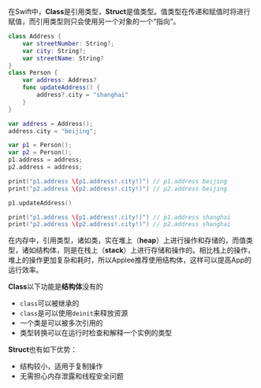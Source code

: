 ​	在Swift中，**Class**是引用类型，**Struct**是值类型。值类型在传递和赋值时将进行赋值，而引用类型则只会使用另一个对象的一个“指向”。

```swift
class Address {
    var streetNumber: String?;
    var city: String?;
    var streetName: String?
}
class Person {
    var address: Address?
    func updateAddress() {
        address?.city = "shanghai"
    }
}

var address = Address();
address.city = "beijing";

var p1 = Person();
var p2 = Person();
p1.address = address;
p2.address = address;

print("p1.address \(p1.address!.city!)") // p1.address beijing
print("p2.address \(p2.address!.city!)") // p2.address beijing

p1.updateAddress()

print("p1.address \(p1.address!.city!)") // p1.address shanghai
print("p2.address \(p2.address!.city!)") // p2.address shanghai
```

在内存中，引用类型，诸如类，实在堆上（**heap**）上进行操作和存储的，而值类型，诸如结构体，则是在栈上（**stack**）上进行存储和操作的。相比栈上的操作，堆上的操作更加复杂和耗时，所以Applee推荐使用结构体，这样可以提高App的运行效率。



**Class**以下功能是**结构体**没有的

- `class`可以被继承的
- `class`是可以使用`deinit`来释放资源
- 一个类是可以被多次引用的
- 类型转换可以在运行时检查和解释一个实例的类型

**Struct**也有如下优势：

- 结构较小，适用于复制操作
- 无需担心内存泄露和线程安全问题

